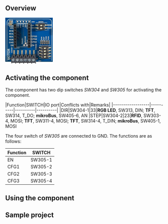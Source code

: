 ## Overview

<img src="/images/esp32/block_motor.png"  width="30%">

## Activating the component
The component has two dip switches *SW304* and *SW305* for activating the component.

|Function|SWITCH|IO port|Conflicts with|Remarks|
|------------------|----------|----------|----------|
|DIR|SW304-1|33|**RGB LED**, SW313, DIN; **TFT**, SW314, T_DO; **mikroBus**, SW405-6, AN
|STEP|SW304-2|23|**RFID**, SW303-4, MOSI; **TFT**, SW311-4, MOSI; **TFT**, SW314-4, T_DIN; **mikroBus**, SW405-1, MOSI

The four switch of *SW305* are connected to GND. The functions are as follows:

|Function|SWITCH|
|------------------|----------|
|EN|SW305-1|
|CFG1|SW305-2|
|CFG2|SW305-3|
|CFG3|SW305-4|

## Using the component


## Sample project
